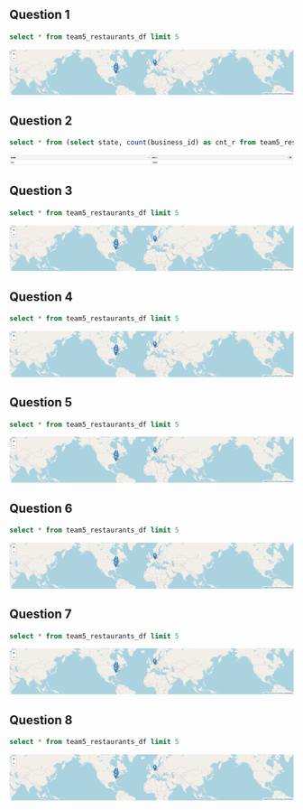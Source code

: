 ## Question 1

```sql
select * from team5_restaurants_df limit 5
```

![Image of map](/images/map.png)

## Question 2

```sql
select * from (select state, count(business_id) as cnt_r from team5_restaurants_df group by state order by count(business_id) desc ) limit 1
```

![Image of map](/images/num2.png)

## Question 3

```sql
select * from team5_restaurants_df limit 5
```

![Image of map](/images/map.png)

## Question 4

```sql
select * from team5_restaurants_df limit 5
```
![Image of map](/images/map.png)

## Question 5

```sql
select * from team5_restaurants_df limit 5
```
![Image of map](/images/map.png)

## Question 6

```sql
select * from team5_restaurants_df limit 5
```
![Image of map](/images/map.png)

## Question 7

```sql
select * from team5_restaurants_df limit 5
```
![Image of map](/images/map.png)

## Question 8

```sql
select * from team5_restaurants_df limit 5
```

![Image of map](/images/map.png)
